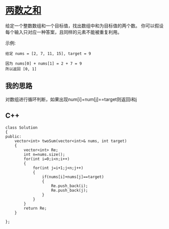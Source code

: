 # [两数之和](https://leetcode-cn.com/problems/two-sum/description/)
给定一个整数数组和一个目标值，找出数组中和为目标值的两个数。
你可以假设每个输入只对应一种答案，且同样的元素不能被重复利用。

示例:

```
给定 nums = [2, 7, 11, 15], target = 9

因为 nums[0] + nums[1] = 2 + 7 = 9
所以返回 [0, 1]

```

## 我的思路

对数组进行循环判断，如果出现num[i]+num[j]==target则返回i和j

## C++
```
class Solution 
{
public:
    vector<int> twoSum(vector<int>& nums, int target) 
    {
        vector<int> Re;
        int n=nums.size();
        for(int i=0;i<n;i++)
        {
            for(int j=i+1;j<n;j++)
            {
                if(nums[i]+nums[j]==target)
                {
                    Re.push_back(i);
                    Re.push_back(j);
                }
            }
        }
        return Re;
    }
    
};
```